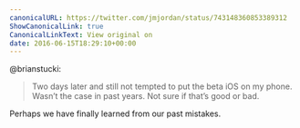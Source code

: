 ```yaml
---
canonicalURL: https://twitter.com/jmjordan/status/743148360853389312
ShowCanonicalLink: true
CanonicalLinkText: View original on
date: 2016-06-15T18:29:10+00:00
---
```

@brianstucki:

> Two days later and still not tempted to put the beta iOS on my phone. Wasn’t the case in past years. Not sure if that’s good or bad.

Perhaps we have finally learned from our past mistakes.